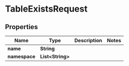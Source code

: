 

# TableExistsRequest


## Properties

| Name | Type | Description | Notes |
|------------ | ------------- | ------------- | -------------|
|**name** | **String** |  |  |
|**namespace** | **List&lt;String&gt;** |  |  |



